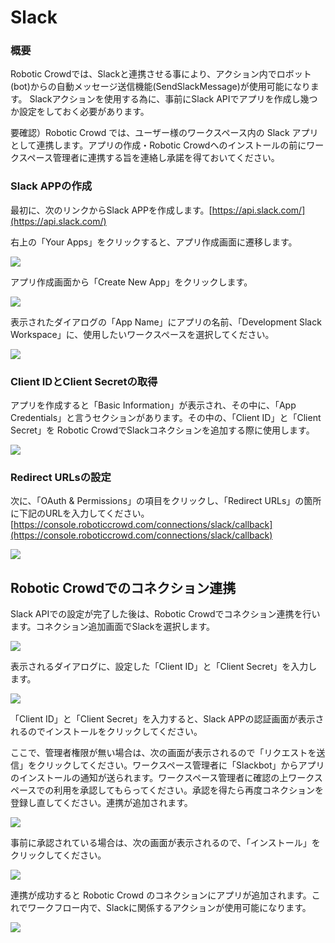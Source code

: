 # Slack

### 概要

Robotic Crowdでは、Slackと連携させる事により、アクション内でロボット\(bot\)からの自動メッセージ送信機能(SendSlackMessage)が使用可能になります。 Slackアクションを使用する為に、事前にSlack APIでアプリを作成し幾つか設定をしておく必要があります。

要確認）Robotic Crowd では、ユーザー様のワークスペース内の Slack アプリとして連携します。アプリの作成・Robotic Crowdへのインストールの前にワークスペース管理者に連携する旨を連絡し承諾を得ておいてください。

### Slack APPの作成

最初に、次のリンクからSlack APPを作成します。[https://api.slack.com/](https://api.slack.com/)

右上の「Your Apps」をクリックすると、アプリ作成画面に遷移します。

![](../.gitbook/assets/slack_1.png)

アプリ作成画面から「Create New App」をクリックします。

![](../.gitbook/assets/slack_2.png)

表示されたダイアログの「App Name」にアプリの名前、「Development Slack Workspace」に、使用したいワークスペースを選択してください。

![](../.gitbook/assets/slack_3.png)

### Client IDとClient Secretの取得

アプリを作成すると「Basic Information」が表示され、その中に、「App Credentials」と言うセクションがあります。その中の、「Client ID」と「Client Secret」を Robotic CrowdでSlackコネクションを追加する際に使用します。

![](../.gitbook/assets/slack_4.png)

### Redirect URLsの設定

次に、「OAuth & Permissions」の項目をクリックし、「Redirect URLs」の箇所に下記のURLを入力してください。 [https://console.roboticcrowd.com/connections/slack/callback](https://console.roboticcrowd.com/connections/slack/callback)

![](../.gitbook/assets/slack_5.png)

## Robotic Crowdでのコネクション連携

Slack APIでの設定が完了した後は、Robotic Crowdでコネクション連携を行います。コネクション追加画面でSlackを選択します。

![](../.gitbook/assets/slack_6.png)

表示されるダイアログに、設定した「Client ID」と「Client Secret」を入力します。

![](../.gitbook/assets/slack_7.png)

「Client ID」と「Client Secret」を入力すると、Slack APPの認証画面が表示されるのでインストールをクリックしてください。

ここで、管理者権限が無い場合は、次の画面が表示されるので「リクエストを送信」をクリックしてください。ワークスペース管理者に「Slackbot」からアプリのインストールの通知が送られます。ワークスペース管理者に確認の上ワークスペースでの利用を承認してもらってください。承認を得たら再度コネクションを登録し直してください。連携が追加されます。

![](../.gitbook/assets/slack_request.png)

事前に承認されている場合は、次の画面が表示されるので、「インストール」をクリックしてください。

![](../.gitbook/assets/slack_8.png)

連携が成功すると Robotic Crowd のコネクションにアプリが追加されます。これでワークフロー内で、Slackに関係するアクションが使用可能になります。

![](../.gitbook/assets/slack_9.png)

